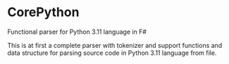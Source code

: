 # CorePython
Functional parser for Python 3.11 language in F#

This is at first a complete parser with tokenizer and support functions and data structure for parsing source code in Python 3.11 language from file.
